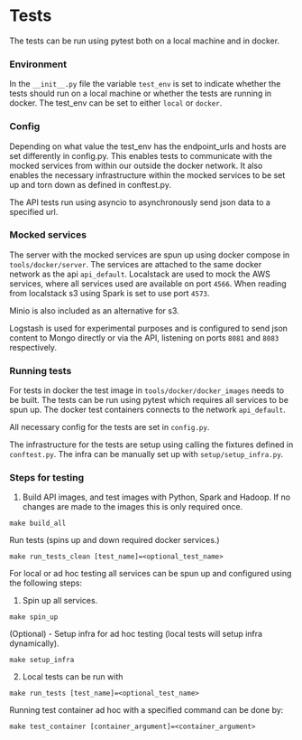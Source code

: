 # Tests

The tests can be run using pytest both on a local machine and in docker.

### Environment
In the ```__init__.py``` file the variable ```test_env``` is set to indicate whether the tests should run on a local machine
or whether the tests are running in docker.
The test_env can be set to either ```local``` or ```docker```.

### Config
Depending on what value the test_env has the endpoint_urls and hosts are set differently in config.py.
This enables tests to communicate with the mocked services from within our outside the docker network.
It also enables the necessary infrastructure within the mocked services to be set up and torn down as defined in
conftest.py.

The API tests run using asyncio to asynchronously send json data to a specified url.

### Mocked services
The server with the mocked services are spun up using docker compose in ```tools/docker/server```.
The services are attached to the same docker network as the api ```api_default```.
Localstack are used to mock the AWS services, where all services used are available on port ```4566```.
When reading from localstack s3 using Spark is set to use port ```4573```.

Minio is also included as an alternative for s3.

Logstash is used for experimental purposes and is configured to send json content to Mongo directly or via the API,
listening on ports ```8081``` and ```8083``` respectively.

### Running tests
For tests in docker the test image in ```tools/docker/docker_images``` needs to be built.
The tests can be run using pytest which requires all services to be spun up. 
The docker test containers connects to the network ```api_default```.

All necessary config for the tests are set in ```config.py```.

The infrastructure for the tests are setup using calling the fixtures defined in ```conftest.py```.
The infra can be manually set up with ```setup/setup_infra.py```.


### Steps for testing
1. Build API images, and test images with Python, Spark and Hadoop.
If no changes are made to the images this is only required once.

```make build_all```

Run tests (spins up and down required docker services.)

```make run_tests_clean [test_name]=<optional_test_name>```


For local or ad hoc testing all services can be spun up and configured using the following steps: 

1. Spin up all services. 

```make spin_up```

(Optional) - Setup infra for ad hoc testing (local tests will setup infra dynamically).

```make setup_infra```

2. Local tests can be run with

```make run_tests [test_name]=<optional_test_name>```

Running test container ad hoc with a specified command can be done by: 

```make test_container [container_argument]=<container_argument>```
